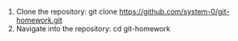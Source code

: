 1. Clone the repository: git clone https://github.com/system-0/git-homework.git
2. Navigate into the repository: cd git-homework
